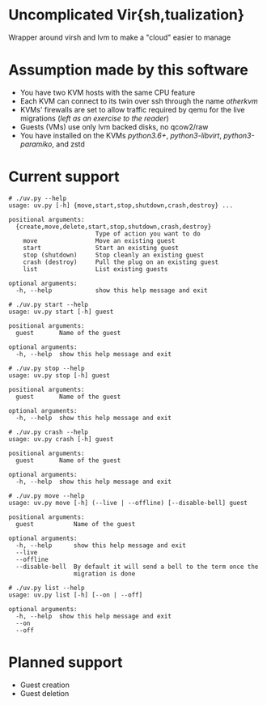 # Uncomplicated Vir{sh,tualization}

Wrapper around virsh and lvm to make a "cloud" easier to manage

# Assumption made by this software

* You have two KVM hosts with the same CPU feature
* Each KVM can connect to its twin over ssh through the name *otherkvm*
* KVMs' firewalls are set to allow traffic required by qemu for the live migrations (*left as an exercise to the reader*)
* Guests (VMs) use only lvm backed disks, no qcow2/raw
* You have installed on the KVMs *python3.6+*, *python3-libvirt*, *python3-paramiko*, and zstd

# Current support

```
# ./uv.py --help
usage: uv.py [-h] {move,start,stop,shutdown,crash,destroy} ...

positional arguments:
  {create,move,delete,start,stop,shutdown,crash,destroy}
                        Type of action you want to do
    move                Move an existing guest
    start               Start an existing guest
    stop (shutdown)     Stop cleanly an existing guest
    crash (destroy)     Pull the plug on an existing guest
    list                List existing guests

optional arguments:
  -h, --help            show this help message and exit
```

```
# ./uv.py start --help
usage: uv.py start [-h] guest

positional arguments:
  guest       Name of the guest

optional arguments:
  -h, --help  show this help message and exit
```

```
# ./uv.py stop --help
usage: uv.py stop [-h] guest

positional arguments:
  guest       Name of the guest

optional arguments:
  -h, --help  show this help message and exit
```

```
# ./uv.py crash --help
usage: uv.py crash [-h] guest

positional arguments:
  guest       Name of the guest

optional arguments:
  -h, --help  show this help message and exit
```

```
# ./uv.py move --help
usage: uv.py move [-h] (--live | --offline) [--disable-bell] guest

positional arguments:
  guest           Name of the guest

optional arguments:
  -h, --help      show this help message and exit
  --live
  --offline
  --disable-bell  By default it will send a bell to the term once the
                  migration is done
```

```
# ./uv.py list --help
usage: uv.py list [-h] [--on | --off]

optional arguments:
  -h, --help  show this help message and exit
  --on
  --off
```


# Planned support

* Guest creation
* Guest deletion
